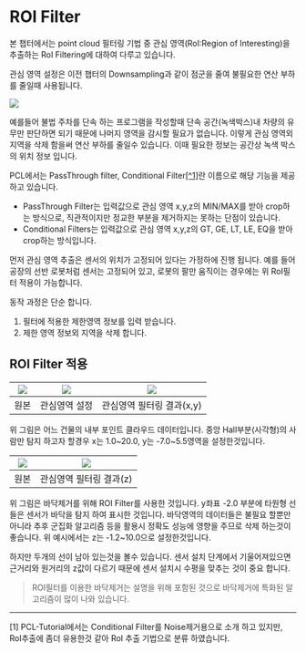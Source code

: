 # ROI Filter


본 챕터에서는 point cloud 필터링 기법 중 관심 영역(RoI:Region of Interesting)을 추출하는 RoI Filtering에 대하여 다루고 있습니다.

관심 영역 설정은 이전 챕터의 Downsampling과 같이 점군을 줄여 불필요한 연산 부하를 줄일때 사용됩니다. 

![](https://lh4.googleusercontent.com/lKmtfSR8WLigeGnRySnHr85XPH-cIbmJk1QPxN2WycvMbThPFNK63Yr1qKVCEoKeK7DwjBbiYLjJ_LpZgJhbWik6N4U2rJlYWgT7sHkbJ1uxWiY2BcPo4rry8DFEhvcZIkmTbod6LctqSF8bnw)

예를들어 불법 주차를 단속 하는 프로그램을 작성할때 단속 공간(녹색박스)내 차량의 유무만 판단하면 되기 때문에 나머지 영역을 감시할 필요가 없습니다. 이렇게 관심 영역외 지역을 삭제 함을써 연산 부하를 줄일수 있습니다. 이때 필요한 정보는 공간상 녹색 박스의 위치 정보 입니다. 

PCL에서는 PassThrough filter, Conditional Filter[[^1]](#1)란 이름으로 해당 기능을 제공 하고 있습니다.

- PassThrough Filter는 입력값으로 관심 영역 x,y,z의 MIN/MAX를 받아 crop하는 방식으로, 직관적이지만 정교한 부분을 제거하지는 못하는 단점이 있습니다.
- Conditional Filters는 입력값으로 관심 영역 x,y,z의 GT, GE, LT, LE, EQ을 받아 crop하는 방식입니다. 

먼저 관심 영역 추출은 센서의 위치가 고정되어 있다는 가정하에 진행 됩니다. 예를 들어 공장의 선반 로봇처럼 센서는 고정되어 있고, 로봇의 팔만 움직이는 경우에는 위 RoI필터 적용이 가능합니다. 

동작 과정은 단순 합니다. 
1. 필터에 적용한 제한영역 정보를 입력 받습니다. 
2. 제한 영역 정보외 지역을 삭제 합니다. 


## ROI Filter 적용 

|![](https://i.imgur.com/ESXyPtq.png)|![](https://i.imgur.com/oSzk5Kb.png)|![](https://i.imgur.com/7jbrH33.png)|
|-|-|-|
|원본|관심영역 설정 | 관심영역 필터링 결과(x,y)|

위 그림은 어느 건물의 내부 포인트 클라우드 데이터입니다. 중앙 Hall부분(사각형)의 사람만 탐지 하고자 할경우 x는 1.0~20.0, y는 -7.0~5.5영역을  설정한것입니다. 

|![](https://i.imgur.com/OFoOiVA.png) |![](https://i.imgur.com/Oxt0KJr.png)|
|-|-|
|원본|관심영역 필터링 결과(z)

위 그림은 바닥제거를 위해 ROI Filter를 사용한 것입니다. y좌표 -2.0 부분에 타원형 선들은 센서가 바닥을 탐지 하여 표시한 것입니다. 바닥영역의 데이터들은 불필요 할뿐만 아니라 추후 군집화 알고리즘 등을 활용시 정확도 성능에 영향을 주므로 삭제 하는것이 좋습니다. 위 예시에서는 z는 -1.2~10.0으로 설정한것입니다. 

하지만 두개의 선이 남아 있는것을 볼수 있습니다. 센서 설치 단계에서 기울어져있으면 근거리와 원거리의 z값이 다르기 때문에 센서 설치시 수평을 맞추는 것이 중요 합니다. 

> ROI필터를 이용한 바닥제거는 설명을 위해 포함된 것으로 바닥제거에 특화된 알고리즘이 많이 나와 있습니다. 

---


<a name="1">[1]</a>  PCL-Tutorial에서는 Conditional Filter를 Noise제거용으로 소개 하고 있지만, RoI추출에 좀더 유용한것 같아 RoI 추출 기법으로 분류 하였습니다.

